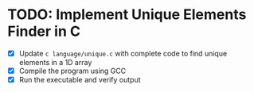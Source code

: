 # TODO: Implement Unique Elements Finder in C

- [x] Update `c language/unique.c` with complete code to find unique elements in a 1D array
- [x] Compile the program using GCC
- [x] Run the executable and verify output
